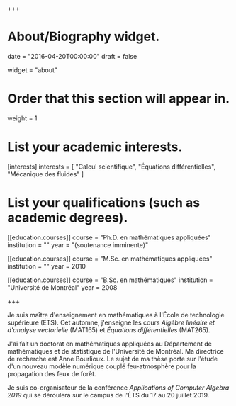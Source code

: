 +++
# About/Biography widget.

date = "2016-04-20T00:00:00"
draft = false

widget = "about"

# Order that this section will appear in.
weight = 1

# List your academic interests.
[interests]
  interests = [
    "Calcul scientifique",
    "Équations différentielles",
    "Mécanique des fluides"
  ]

# List your qualifications (such as academic degrees).
[[education.courses]]
  course = "Ph.D. en mathématiques appliquées"
  institution = ""
  year = "(soutenance imminente)"

[[education.courses]]
  course = "M.Sc. en mathématiques appliquées"
  institution = ""
  year = 2010

[[education.courses]]
  course = "B.Sc. en mathématiques"
  institution = "Université de Montréal"
  year = 2008
 
+++

Je suis maître d'enseignement en mathématiques à l'École de technologie supérieure (ÉTS). Cet automne, j'enseigne les cours *Algèbre linéaire et d'analyse vectorielle* (MAT165) et *Équations différentielles* (MAT265).

J'ai fait un doctorat en mathématiques appliquées au Département de mathématiques et de statistique de l'Université de Montréal. Ma directrice de recherche est Anne Bourlioux. Le sujet de ma thèse porte sur l'étude d'un nouveau modèle numérique couplé feu-atmosphère pour la propagation des feux de forêt.

Je suis co-organisateur de la conférence *Applications of Computer Algebra 2019* qui se déroulera sur le campus de l'ÉTS du 17 au 20 juillet 2019.